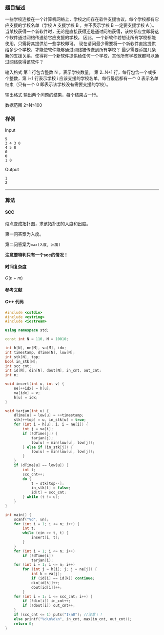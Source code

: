 ### 题目描述

一些学校连接在一个计算机网络上，学校之间存在软件支援协议，每个学校都有它应支援的学校名单（学校  A  支援学校  B ，并不表示学校  B  一定要支援学校  A ）。
当某校获得一个新软件时，无论是直接获得还是通过网络获得，该校都应立即将这个软件通过网络传送给它应支援的学校。
因此，一个新软件若想让所有学校都能使用，只需将其提供给一些学校即可。
现在请问最少需要将一个新软件直接提供给多少个学校，才能使软件能够通过网络被传送到所有学校？
最少需要添加几条新的支援关系，使得将一个新软件提供给任何一个学校，其他所有学校就都可以通过网络获得该软件？

输入格式
第  1  行包含整数  N ，表示学校数量。
第  2..N+1  行，每行包含一个或多个整数，第  i+1  行表示学校  i  应该支援的学校名单，每行最后都有一个  0  表示名单结束（只有一个  0  即表示该学校没有需要支援的学校）。

输出格式
输出两个问题的结果，每个结果占一行。

数据范围
2≤N≤100

### 样例

Input

```
5
2 4 3 0
4 5 0
0
0
1 0
```

Output

```
1
2
```

----------

### 算法
#### SCC

缩点变成拓扑图，求该拓扑图的入度和出度。

第一问答案为入度。

第二问答案为`max(入度, 出度)`

**注意要特判只有一个scc的情况！**


#### 时间复杂度

$O(n + m)$

#### 参考文献

#### C++ 代码

``` cpp
#include <cstdio>
#include <cstring>
#include <iostream>

using namespace std;

const int N = 110, M = 10010;

int h[N], ne[M], va[M], idx;
int timestamp, dTime[N], low[N];
int stk[N], top;
bool in_stk[N];
int scc_cnt;
int id[N], din[N], dout[N], in_cnt, out_cnt;
int n;

void insert(int u, int v) {
    ne[++idx] = h[u];
    va[idx] = v;
    h[u] = idx;
}

void tarjan(int u) {
    dTime[u] = low[u] = ++timestamp;
    stk[++top] = u, in_stk[u] = true;
    for (int i = h[u]; i; i = ne[i]) {
        int j = va[i];
        if (!dTime[j]) {
            tarjan(j);
            low[u] = min(low[u], low[j]);
        } else if (in_stk[j]) {
            low[u] = min(low[u], low[j]);
        }
    }
    if (dTime[u] == low[u]) {
        int t;
        scc_cnt++;
        do {
            t = stk[top--];
            in_stk[t] = false;
            id[t] = scc_cnt;
        } while (t != u);
    }
}

int main() {
    scanf("%d", &n);
    for (int i = 1; i <= n; i++) {
        int t;
        while (cin >> t, t) {
            insert(i, t);
        }
    }
    for (int i = 1; i <= n; i++)
        if (!dTime[i])
            tarjan(i);
    for (int i = 1; i <= n; i++)
        for (int j = h[i]; j; j = ne[j]) {
            int k = va[j];
            if (id[i] == id[k]) continue;
            din[id[k]]++;
            dout[id[i]]++;
        }
    for (int i = 1; i <= scc_cnt; i++) {
        if (!din[i]) in_cnt++;
        if (!dout[i]) out_cnt++;
    }
    if (scc_cnt <= 1) puts("1\n0"); //注意！！
    else printf("%d\n%d\n", in_cnt, max(in_cnt, out_cnt));
    return 0;
}
```